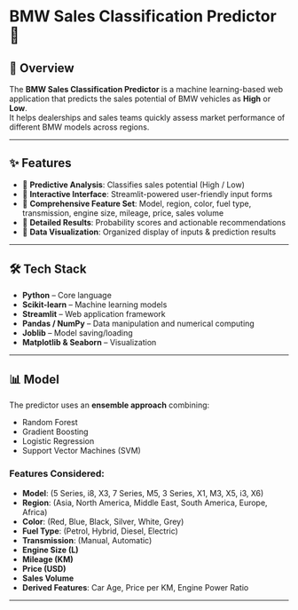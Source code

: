 # BMW Sales Classification Predictor 🚗

## 📖 Overview
The **BMW Sales Classification Predictor** is a machine learning-based web application that predicts the sales potential of BMW vehicles as **High** or **Low**.  
It helps dealerships and sales teams quickly assess market performance of different BMW models across regions.

---

## ✨ Features
- 🔹 **Predictive Analysis**: Classifies sales potential (High / Low)  
- 🔹 **Interactive Interface**: Streamlit-powered user-friendly input forms  
- 🔹 **Comprehensive Feature Set**: Model, region, color, fuel type, transmission, engine size, mileage, price, sales volume  
- 🔹 **Detailed Results**: Probability scores and actionable recommendations  
- 🔹 **Data Visualization**: Organized display of inputs & prediction results  

---

## 🛠️ Tech Stack
- **Python** – Core language  
- **Scikit-learn** – Machine learning models  
- **Streamlit** – Web application framework  
- **Pandas / NumPy** – Data manipulation and numerical computing  
- **Joblib** – Model saving/loading  
- **Matplotlib & Seaborn** – Visualization  

---

## 📊 Model
The predictor uses an **ensemble approach** combining:  
- Random Forest  
- Gradient Boosting  
- Logistic Regression  
- Support Vector Machines (SVM)  

### Features Considered:
- **Model**: (5 Series, i8, X3, 7 Series, M5, 3 Series, X1, M3, X5, i3, X6)  
- **Region**: (Asia, North America, Middle East, South America, Europe, Africa)  
- **Color**: (Red, Blue, Black, Silver, White, Grey)  
- **Fuel Type**: (Petrol, Hybrid, Diesel, Electric)  
- **Transmission**: (Manual, Automatic)  
- **Engine Size (L)**  
- **Mileage (KM)**  
- **Price (USD)**  
- **Sales Volume**  
- **Derived Features**: Car Age, Price per KM, Engine Power Ratio  

---

